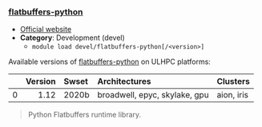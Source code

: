 ### [flatbuffers-python](https://github.com/google/flatbuffers/)

* [Official website](https://github.com/google/flatbuffers/)
* __Category__: Development (devel)
    -  `module load devel/flatbuffers-python[/<version>]`

Available versions of [flatbuffers-python](https://github.com/google/flatbuffers/) on ULHPC platforms:

|    |   Version | Swset   | Architectures                 | Clusters   |
|---:|----------:|:--------|:------------------------------|:-----------|
|  0 |      1.12 | 2020b   | broadwell, epyc, skylake, gpu | aion, iris |

> Python Flatbuffers runtime library.
